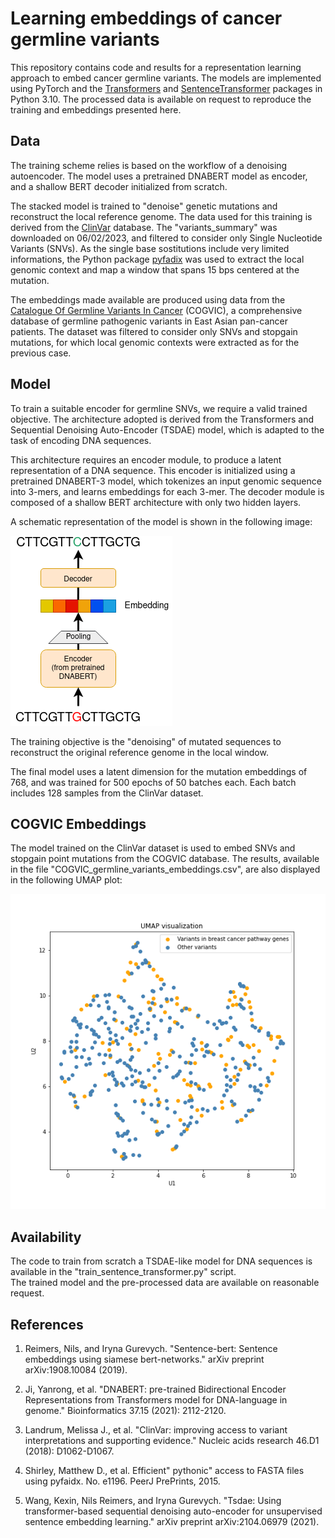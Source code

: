 # Learning embeddings of cancer germline variants

This repository contains code and results for a representation learning approach to embed cancer germline variants.
The models are implemented using PyTorch and the [Transformers](https://huggingface.co/docs/transformers/index) and [SentenceTransformer](https://www.sbert.net/) packages in Python 3.10.
The processed data is available on request to reproduce the training and embeddings presented here.


## Data

The training scheme relies is based on the workflow of a denoising autoencoder. The model uses a pretrained DNABERT model as encoder, and a shallow BERT decoder initialized from scratch.

The stacked model is trained to "denoise" genetic mutations and reconstruct the local reference genome. The data used for this training is derived from the [ClinVar](https://www.ncbi.nlm.nih.gov/clinvar/) database. 
The "variants_summary" was downloaded on 06/02/2023, and filtered to consider only Single Nucleotide Variants (SNVs). As the single base sostitutions include very limited informations, the Python package [pyfadix](https://pypi.org/project/pyfaidx/) was used to extract the local genomic context and map a window that spans 15 bps centered at the mutation.


The embeddings made available are produced using data from the [Catalogue Of Germline Variants In Cancer](http://www.cogvic.vip/) (COGVIC), a comprehensive database of germline pathogenic variants in East Asian pan-cancer patients. The dataset was filtered to consider only SNVs and stopgain mutations, for which local genomic contexts were extracted as for the previous case.



## Model

To train a suitable encoder for germline SNVs, we require a valid trained objective. 
The architecture adopted is derived from the Transformers and Sequential Denoising Auto-Encoder (TSDAE) model, which is adapted to the task of encoding DNA sequences.

This architecture requires an encoder module, to produce a latent representation of a DNA sequence. This encoder is initialized using a pretrained DNABERT-3 model, which tokenizes an input genomic sequence into 3-mers, and learns embeddings for each 3-mer. 
The decoder module is composed of a shallow BERT architecture with only two hidden layers. 

A schematic representation of the model is shown in the following image:

![Mutation TSDAE model architecture](images/Mutation%20TSDAE.png "Mutation TSDAE model")


The training objective is the "denoising" of mutated sequences to reconstruct the original reference genome in the local window. 

The final model uses a latent dimension for the mutation embeddings of 768, and was trained for 500 epochs of 50 batches each. Each batch includes 128 samples from the ClinVar dataset.


## COGVIC Embeddings

The model trained on the ClinVar dataset is used to embed SNVs and stopgain point mutations from the COGVIC database. The results, available in the file "COGVIC_germline_variants_embeddings.csv", are also displayed in the following UMAP plot:


![COGVIC embeddings](images/COGVIC_UMAP_embeddings.png "COGVIC SNVs embeddings")


## Availability

The code to train from scratch a TSDAE-like model for DNA sequences is available in the "train_sentence_transformer.py" script.  
The trained model and the pre-processed data are available on reasonable request. 


## References

1. Reimers, Nils, and Iryna Gurevych. "Sentence-bert: Sentence embeddings using siamese bert-networks." arXiv preprint arXiv:1908.10084 (2019).

2. Ji, Yanrong, et al. "DNABERT: pre-trained Bidirectional Encoder Representations from Transformers model for DNA-language in genome." Bioinformatics 37.15 (2021): 2112-2120.

3. Landrum, Melissa J., et al. "ClinVar: improving access to variant interpretations and supporting evidence." Nucleic acids research 46.D1 (2018): D1062-D1067.

4. Shirley, Matthew D., et al. Efficient" pythonic" access to FASTA files using pyfaidx. No. e1196. PeerJ PrePrints, 2015.

5. Wang, Kexin, Nils Reimers, and Iryna Gurevych. "Tsdae: Using transformer-based sequential denoising auto-encoder for unsupervised sentence embedding learning." arXiv preprint arXiv:2104.06979 (2021).